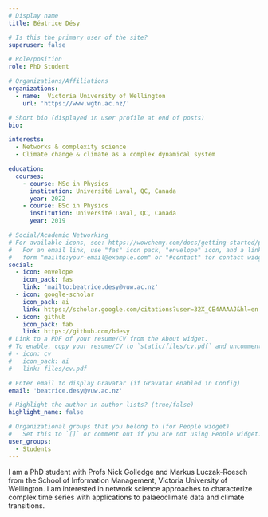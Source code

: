 ```yaml
---
# Display name
title: Béatrice Désy

# Is this the primary user of the site?
superuser: false

# Role/position
role: PhD Student

# Organizations/Affiliations
organizations:
  - name:  Victoria University of Wellington 
    url: 'https://www.wgtn.ac.nz/'

# Short bio (displayed in user profile at end of posts)
bio: 

interests:
  - Networks & complexity science
  - Climate change & climate as a complex dynamical system

education:
  courses:
    - course: MSc in Physics
      institution: Université Laval, QC, Canada
      year: 2022
    - course: BSc in Physics
      institution: Université Laval, QC, Canada
      year: 2019

# Social/Academic Networking
# For available icons, see: https://wowchemy.com/docs/getting-started/page-builder/#icons
#   For an email link, use "fas" icon pack, "envelope" icon, and a link in the
#   form "mailto:your-email@example.com" or "#contact" for contact widget.
social:
  - icon: envelope
    icon_pack: fas
    link: 'mailto:beatrice.desy@vuw.ac.nz'
  - icon: google-scholar
    icon_pack: ai
    link: https://scholar.google.com/citations?user=32X_CE4AAAAJ&hl=en 
  - icon: github
    icon_pack: fab
    link: https://github.com/bdesy
# Link to a PDF of your resume/CV from the About widget.
# To enable, copy your resume/CV to `static/files/cv.pdf` and uncomment the lines below.
# - icon: cv
#   icon_pack: ai
#   link: files/cv.pdf

# Enter email to display Gravatar (if Gravatar enabled in Config)
email: 'beatrice.desy@vuw.ac.nz'

# Highlight the author in author lists? (true/false)
highlight_name: false

# Organizational groups that you belong to (for People widget)
#   Set this to `[]` or comment out if you are not using People widget.
user_groups:
  - Students
---
```


I am a PhD student with Profs Nick Golledge and Markus Luczak-Roesch from the School of Information Management, Victoria University of Wellington. I am interested in network science approaches to characterize complex time series with applications to palaeoclimate data and climate transitions.  
